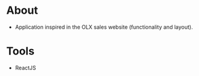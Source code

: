 # About
- Application inspired in the OLX sales website (functionality and layout).

# Tools
- ReactJS